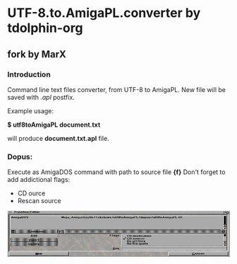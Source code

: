 # UTF-8.to.AmigaPL.converter by tdolphin-org
## fork by MarX

### Introduction

Command line text files converter, from UTF-8 to AmigaPL. New file will be saved with *.apl* postfix.

Example usage:

**$ utf8toAmigaPL document.txt**

will produce **document.txt.apl** file.


### Dopus:

Execute as AmigaDOS command with path to source file **{f}**
Don't forget to add addictional flags:

* CD ource
* Rescan source

![how it works](dopus_conf.png)
